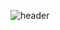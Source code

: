 ![header](https://capsule-render.vercel.app/api?type=shark&color=gradient&height=200&section=header&text=taegi's%20GitHub&fontSize=60&animation=scaleIn&fontAlignY=36)
